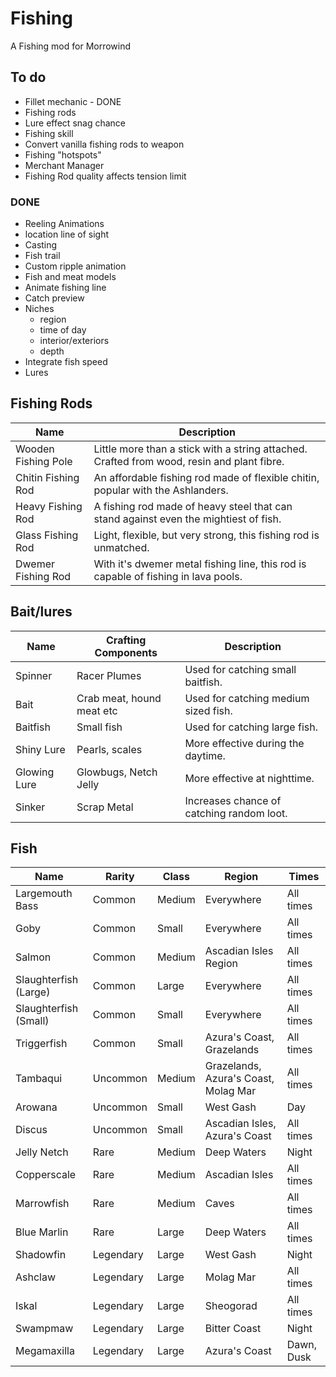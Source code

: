 # Fishing
A Fishing mod for Morrowind

## To do
- Fillet mechanic - DONE
- Fishing rods
- Lure effect snag chance
- Fishing skill
- Convert vanilla fishing rods to weapon
- Fishing "hotspots"
- Merchant Manager
- Fishing Rod quality affects tension limit

### DONE
- Reeling Animations
- location line of sight
- Casting
- Fish trail
- Custom ripple animation
- Fish and meat models
- Animate fishing line
- Catch preview
- Niches 
  - region
  - time of day
  - interior/exteriors
  - depth
- Integrate fish speed
- Lures

## Fishing Rods
| Name                 | Description                                                                                                  |
| -------------------- | ------------------------------------------------------------------------------------------------------------ |
| Wooden Fishing Pole  | Little more than a stick with a string attached. Crafted from wood, resin and plant fibre.                   |
| Chitin Fishing Rod   | An affordable fishing rod made of flexible chitin, popular with the Ashlanders.                              |
| Heavy Fishing Rod    | A fishing rod made of heavy steel that can stand against even the mightiest of fish.                         |
| Glass Fishing Rod    | Light, flexible, but very strong, this fishing rod is unmatched.                                             |
| Dwemer Fishing Rod   | With it's dwemer metal fishing line, this rod is capable of fishing in lava pools.                           |

## Bait/lures
| Name            | Crafting Components  | Description                                                                                                     |
| --------------  | -------------------- | --------------------------------------------------------------------------------------------------------------- |
| Spinner | Racer Plumes | Used for catching small baitfish. |
| Bait | Crab meat, hound meat etc | Used for catching medium sized fish. |
| Baitfish | Small fish | Used for catching large fish. |
| Shiny Lure | Pearls, scales | More effective during the daytime. |
| Glowing Lure | Glowbugs, Netch Jelly | More effective at nighttime. |
| Sinker | Scrap Metal | Increases chance of catching random loot. |

## Fish
| Name         | Rarity      | Class   | Region                   | Times             |
|--------------|-------------|---------|--------------------------|-------------------|
| Largemouth Bass      | Common  | Medium  | Everywhere               | All times          |
| Goby        | Common  | Small    | Everywhere               | All times          |
| Salmon      | Common  | Medium  | Ascadian Isles Region | All times          |
| Slaughterfish (Large)   | Common  | Large    | Everywhere               | All times          |
| Slaughterfish (Small)   | Common  | Small    | Everywhere               | All times          |
| Triggerfish  | Common  | Small    | Azura's Coast, Grazelands | All times          |
| Tambaqui    | Uncommon    | Medium  | Grazelands, Azura's Coast, Molag Mar | All times          |
| Arowana     | Uncommon    | Small    | West Gash                  | Day                |
| Discus      | Uncommon    | Small    | Ascadian Isles, Azura's Coast | All times          |
| Jelly Netch  | Rare        | Medium  | Deep Waters                | Night              |
| Copperscale  | Rare        | Medium  | Ascadian Isles             | All times          |
| Marrowfish   | Rare        | Medium  | Caves                      | All times          |
| Blue Marlin  | Rare        | Large    | Deep Waters                | All times          |
| Shadowfin    | Legendary   | Large    | West Gash                  | Night              |
| Ashclaw      | Legendary   | Large    | Molag Mar                  | All times          |
| Iskal        | Legendary   | Large    | Sheogorad                  | All times          |
| Swampmaw     | Legendary   | Large    | Bitter Coast               | Night              |
| Megamaxilla  | Legendary   | Large    | Azura's Coast              | Dawn, Dusk   |

